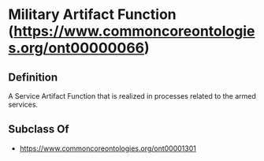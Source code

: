 # Military Artifact Function (https://www.commoncoreontologies.org/ont00000066)

## Definition
A Service Artifact Function that is realized in processes related to the armed services.

## Subclass Of
- https://www.commoncoreontologies.org/ont00001301

